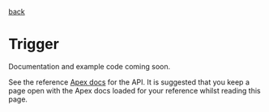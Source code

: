 [back](../../README.md)
# Trigger
Documentation and example code coming soon.

See the reference [Apex docs](../../docs/SfApexDocs/triggerv1.html) for the API. It is suggested that you keep a page open
with the Apex docs loaded for your reference whilst reading this page.
